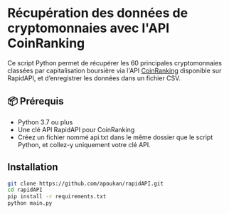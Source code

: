 # Récupération des données de cryptomonnaies avec l'API CoinRanking

Ce script Python permet de récupérer les 60 principales cryptomonnaies classées par capitalisation boursière via l'API [CoinRanking](https://rapidapi.com/Coinranking/api/coinranking1) disponible sur RapidAPI, et d’enregistrer les données dans un fichier CSV.

## 📦 Prérequis
- Python 3.7 ou plus
- Une clé API RapidAPI pour CoinRanking
- Créez un fichier nommé api.txt dans le même dossier que le script Python, et collez-y uniquement votre clé API.

##  Installation
```bash
git clone https://github.com/apoukan/rapidAPI.git
cd rapidAPI
pip install -r requirements.txt
python main.py

